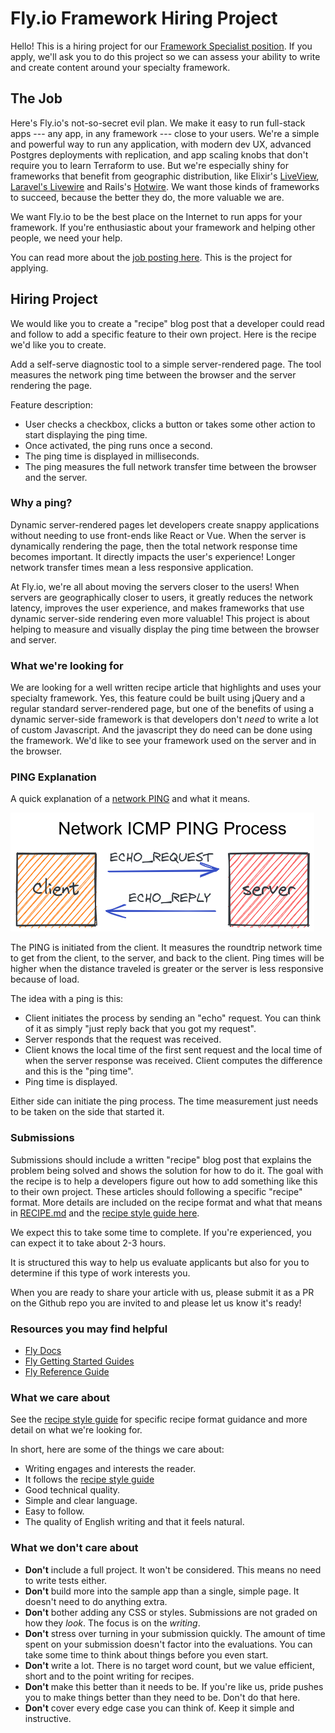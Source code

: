 # Fly.io Framework Hiring Project

Hello! This is a hiring project for our [Framework Specialist position](https://fly.io/jobs/framework-specialist/). If you apply, we'll ask you to do this project so we can assess your ability to write and create content around your specialty framework.

## The Job

Here's Fly.io's not-so-secret evil plan. We make it easy to run full-stack apps --- any app, in any framework --- close to your users. We're a simple and powerful way to run any application, with modern dev UX, advanced Postgres deployments with replication, and app scaling knobs that don't require you to learn Terraform to use. But we're especially shiny for frameworks that benefit from geographic distribution, like Elixir's [LiveView](https://fly.io/blog/how-we-got-to-liveview/), [Laravel's Livewire](https://laravel-livewire.com/) and Rails's [Hotwire](https://hotwired.dev/). We want those kinds of frameworks to succeed, because the better they do, the more valuable we are.

We want Fly.io to be the best place on the Internet to run apps for your framework. If you're enthusiastic about your framework and helping other people, we need your help.

You can read more about the [job posting here](https://fly.io/jobs/framework-specialist/). This is the project for applying.

## Hiring Project

We would like you to create a "recipe" blog post that a developer could read and follow to add a specific feature to their own project. Here is the recipe we'd like you to create.

Add a self-serve diagnostic tool to a simple server-rendered page. The tool measures the network ping time between the browser and the server rendering the page.

Feature description:

- User checks a checkbox, clicks a button or takes some other action to start displaying the ping time.
- Once activated, the ping runs once a second.
- The ping time is displayed in milliseconds.
- The ping measures the full network transfer time between the browser and the server.

### Why a ping?

Dynamic server-rendered pages let developers create snappy applications without needing to use front-ends like React or Vue. When the server is dynamically rendering the page, then the total network response time becomes important. It directly impacts the user's experience! Longer network transfer times mean a less responsive application.

At Fly.io, we're all about moving the servers closer to the users! When servers are geographically closer to users, it greatly reduces the network latency, improves the user experience, and makes frameworks that use dynamic server-side rendering even more valuable! This project is about helping to measure and visually display the ping time between the browser and server.

### What we're looking for

We are looking for a well written recipe article that highlights and uses your specialty framework. Yes, this feature could be built using jQuery and a regular standard server-rendered page, but one of the benefits of using a dynamic server-side framework is that developers don't _need_ to write a lot of custom Javascript. And the javascript they do need can be done using the framework. We'd like to see your framework used on the server and in the browser.

### PING Explanation

A quick explanation of a [network PING](https://www.activexperts.com/network-component/tutorials/ping/) and what it means.

![Network ICMP Ping process graphic](./network-ping-process.png)

The PING is initiated from the client. It measures the roundtrip network time to get from the client, to the server, and back to the client. Ping times will be higher when the distance traveled is greater or the server is less responsive because of load.

The idea with a ping is this:

- Client initiates the process by sending an "echo" request. You can think of it as simply "just reply back that you got my request".
- Server responds that the request was received.
- Client knows the local time of the first sent request and the local time of when the server response was received. Client computes the difference and this is the "ping time".
- Ping time is displayed.

Either side can initiate the ping process. The time measurement just needs to be taken on the side that started it.

### Submissions

Submissions should include a written "recipe" blog post that explains the problem being solved and shows the solution for how to do it. The goal with the recipe is to help a developers figure out how to add something like this to their own project. These articles should following a specific "recipe" format. More details are included on the recipe format and what that means in [RECIPE.md](./RECIPE.md) and the [recipe style guide here](./RECIPE_STYLE_GUIDE.md).

We expect this to take some time to complete. If you're experienced, you can expect it to take about 2-3 hours.

It is structured this way to help us evaluate applicants but also for you to determine if this type of work interests you.

When you are ready to share your article with us, please submit it as a PR on the Github repo you are invited to and please let us know it's ready!

### Resources you may find helpful

- [Fly Docs](https://fly.io/docs/)
- [Fly Getting Started Guides](https://fly.io/docs/getting-started/)
- [Fly Reference Guide](https://fly.io/docs/reference/)

### What we care about

See the [recipe style guide](./RECIPE_STYLE_GUIDE.md) for specific recipe format guidance and more detail on what we're looking for.

In short, here are some of the things we care about:

- Writing engages and interests the reader.
- It follows the [recipe style guide](./RECIPE_STYLE_GUIDE.md)
- Good technical quality.
- Simple and clear language.
- Easy to follow.
- The quality of English writing and that it feels natural.

### What we don't care about

- **Don't** include a full project. It won't be considered. This means no need to write tests either.
- **Don't** build more into the sample app than a single, simple page. It doesn't need to do anything extra.
- **Don't** bother adding any CSS or styles. Submissions are not graded on how they _look_. The focus is on the _writing_.
- **Don't** stress over turning in your submission quickly. The amount of time spent on your submission doesn't factor into the evaluations. You can take some time to think about things before you even start.
- **Don't** write a lot. There is no target word count, but we value efficient, short and to the point writing for recipes.
- **Don't** make this better than it needs to be. If you're like us, pride pushes you to make things better than they need to be. Don't do that here.
- **Don't** cover every edge case you can think of. Keep it simple and instructive.
